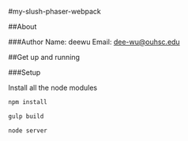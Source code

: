 #my-slush-phaser-webpack

##About


###Author
Name: deewu
Email: dee-wu@ouhsc.edu

##Get up and running

###Setup

Install all the node modules
```sh
npm install

gulp build

node server
```


